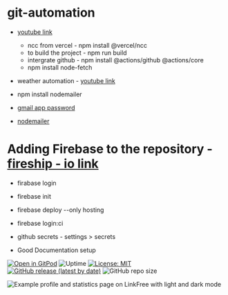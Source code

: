 # git-automation

- [youtube link](https://youtu.be/Ef0gPGUh9oo)

	- ncc from vercel - npm install @vercel/ncc
	- to build the project - npm run build 
	- intergrate github - npm install @actions/github @actions/core
	- npm install node-fetch

- weather automation - [youtube link](https://youtu.be/kCVgNUqZ2J0)
 - npm install nodemailer
 - [gmail app password](https://myaccount.google.com/apppasswords?pli=1&rapt=AEjHL4Mo0jbh08wJHheucQiPUFAQCS01HYfR_dOU9zvFueEEuO1fUhruFku0lR1K0FzcW-C7fROlkQdkZyzhp5NMHylXCPsWrQ)
 - [nodemailer](https://nodemailer.com/about/)

# Adding Firebase to the repository - [fireship - io link](https://youtu.be/eB0nUzAI7M8?si=ZZFXqNwqLynkEFNz)
- firabase login
- firebase init 
- firebase deploy --only hosting
- firebase login:ci
- github secrets - settings > secrets









 - Good Documentation setup

 [![Open in GitPod](https://img.shields.io/badge/Gitpod-Ready--to--Code-blue?logo=gitpod)](https://gitpod.io/#https://github.com/EddieHubCommunity/LinkFree) ![Uptime](https://img.shields.io/endpoint?url=https%3A%2F%2Fraw.githubusercontent.com%2FEddieHubCommunity%2Fmonitoring%2Fmaster%2Fapi%2Flink-free-linkfree-io%2Fuptime.json) [![License: MIT](https://img.shields.io/badge/License-MIT-yellow.svg)](https://opensource.org/licenses/MIT) [![GitHub release (latest by date)](https://img.shields.io/github/v/release/EddieHubCommunity/LinkFree)](https://github.com/EddieHubCommunity/LinkFree/releases) ![GitHub repo size](https://img.shields.io/github/repo-size/EddieHubCommunity/LinkFree)

![Example profile and statistics page on LinkFree with light and dark mode](https://user-images.githubusercontent.com/624760/230707268-1f8f1487-6524-4c89-aae2-ab45f0e17f39.png)